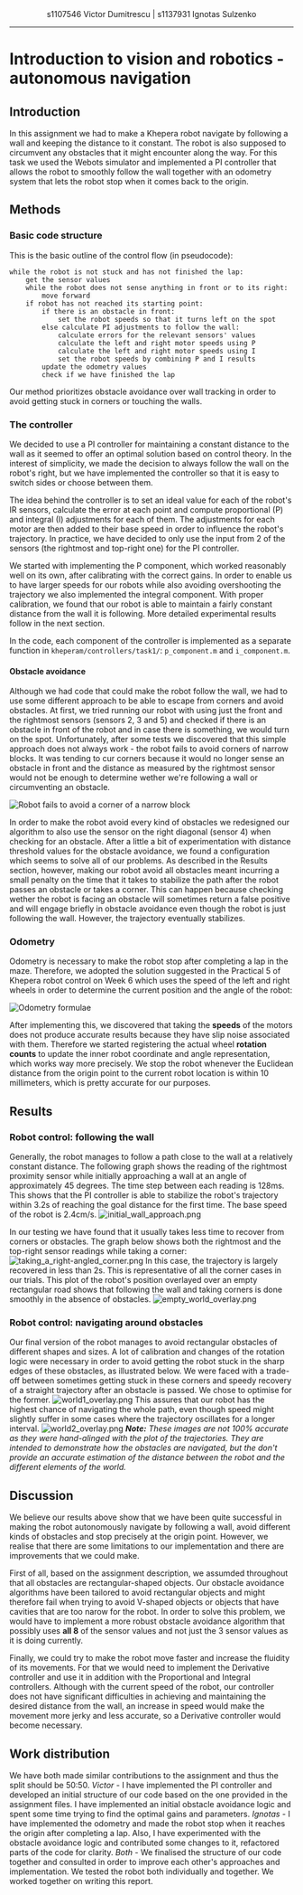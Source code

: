 <center>s1107546 Victor Dumitrescu | s1137931 Ignotas Sulzenko</center>

----------------------------
# Introduction to vision and robotics - autonomous navigation

## Introduction

In this assignment we had to make a Khepera robot navigate by following a wall and keeping the distance to it constant. The robot is also supposed to circumvent any obstacles that it might encounter along the way. For this task we used the Webots simulator and implemented a PI controller that allows the robot to smoothly follow the wall together with an odometry system that lets the robot stop when it comes back to the origin.

## Methods

### Basic code structure

This is the basic outline of the control flow (in pseudocode):

    while the robot is not stuck and has not finished the lap:
        get the sensor values
        while the robot does not sense anything in front or to its right:
            move forward
        if robot has not reached its starting point:
            if there is an obstacle in front:
                set the robot speeds so that it turns left on the spot
            else calculate PI adjustments to follow the wall:
                calculate errors for the relevant sensors' values
                calculate the left and right motor speeds using P
                calculate the left and right motor speeds using I
                set the robot speeds by combining P and I results
            update the odometry values
            check if we have finished the lap
Our method prioritizes obstacle avoidance over wall tracking in order to avoid getting stuck in corners or touching the walls.

### The controller

We decided to use a PI controller for maintaining a constant distance to the wall as it seemed to offer an optimal solution based on control theory. In the interest of simplicity, we made the decision to always follow the wall on the robot's right, but we have implemented the controller so that it is easy to switch sides or choose between them.

The idea behind the controller is to set an ideal value for each of the robot's IR sensors, calculate the error at each point and compute proportional (P) and integral (I) adjustments for each of them. The adjustments for each motor are then added to their base speed in order to influence the robot's trajectory. In practice, we have decided to only use the input from 2 of the sensors (the rightmost and top-right one) for the PI controller.

We started with implementing the P component, which worked reasonably well on its own, after calibrating with the correct gains. In order to enable us to have larger speeds for our robots while also avoiding overshooting the trajectory we also implemented the integral component. With proper calibration, we found that our robot is able to maintain a fairly constant distance from the wall it is following. More detailed experimental results follow in the next section.

In the code, each component of the controller is implemented as a separate function in `kheperam/controllers/task1/`: `p_component.m` and `i_component.m`.

#### Obstacle avoidance

Although we had code that could make the robot follow the wall, we had to use some different approach to be able to escape from corners and avoid obstacles. At first, we tried running our robot with using just the front and the rightmost sensors (sensors 2, 3 and 5) and checked if there is an obstacle in front of the robot and in case there is something, we would turn on the spot. Unfortunately, after some tests we discovered that this simple approach does not always work - the robot fails to avoid corners of narrow blocks. It was tending to cur corners because it would no longer sense an obstacle in front and the distance as measured by the rightmost sensor would not be enough to determine wether we're following a wall or circumventing an obstacle.

![Robot fails to avoid a corner of a narrow block](images/obstacle_avoidance_fail.png)

In order to make the robot avoid every kind of obstacles we redesigned our algorithm to also use the sensor on the right diagonal (sensor 4) when checking for an obstacle. After a little a bit of experimentation with distance threshold values for the obstacle avoidance, we found a configuration which seems to solve all of our problems. As described in the Results section, however, making our robot avoid all obstacles meant incurring a small penalty on the time that it takes to stabilize the path after the robot passes an obstacle or takes a corner. This can happen because checking wether the robot is facing an obstacle will sometimes return a false positive and will engage briefly in obstacle avoidance even though the robot is just following the wall. However, the trajectory eventually stabilizes. 

### Odometry

Odometry is necessary to make the robot stop after completing a lap in the maze. Therefore, we adopted the solution suggested in the Practical 5 of Khepera robot control on Week 6 which uses the speed of the left and right wheels in order to determine the current position and the angle of the robot:

![Odometry formulae](images/Odometry_formulae.png)


After implementing this, we discovered that taking the __speeds__ of the motors does not produce accurate results because they have slip noise associated with them. Therefore we started registering the actual wheel __rotation counts__ to update the inner robot coordinate and angle representation, which works way more precisely. We stop the robot whenever the Euclidean distance from the origin point to the current robot location is within 10 millimeters, which is pretty accurate for our purposes.

## Results
### Robot control: following the wall
Generally, the robot manages to follow a path close to the wall at a relatively constant distance. The following graph shows the reading of the rightmost proximity sensor while initially approaching a wall at an angle of approximately 45 degrees. The time step between each reading is 128ms. This shows that the PI controller is able to stabilize the robot's trajectory within 3.2s of reaching the goal distance for the first time. The base speed of the robot is 2.4cm/s.
![initial_wall_approach.png](images/initial_wall_approach.png)

In our testing we have found that it usually takes less time to recover from corners or obstacles. The graph below shows both the rightmost and the top-right sensor readings while taking a corner:
![taking_a_right-angled_corner.png](images/taking_a_right-angled_corner.png)
In this case, the trajectory is largely recovered in less than 2s. This is representative of all the corner cases in our trials.
This plot of the robot's position overlayed over an empty rectangular road shows that following the wall and taking corners is done smoothly in the absence of obstacles.
![empty_world_overlay.png](images/empty_world_overlay.png)

### Robot control: navigating around obstacles
Our final version of the robot manages to avoid rectangular obstacles of different shapes and sizes. A lot of calibration and changes of the rotation logic were necessary in order to avoid getting the robot stuck in the sharp edges of these obstacles, as illustrated below. We were faced with a trade-off between sometimes getting stuck in these corners and speedy recovery of a straight trajectory after an obstacle is passed. We chose to optimise for the former.
![world1_overlay.png](images/world1_overlay.png)
This assures that our robot has the highest chance of navigating the whole path, even though speed might slightly suffer in some cases where the trajectory oscillates for a longer interval.
![world2_overlay.png](images/world2_overlay.png)
_**Note:** These images are not 100% accurate as they were hand-alinged with the plot of the trajectories. They are intended to demonstrate how the obstacles are navigated, but the don't provide an accurate estimation of the distance between the robot and the different elements of the world._ 

## Discussion

We believe our results above show that we have been quite successful in making the robot autonomously navigate by following a wall, avoid different kinds of obstacles and stop precisely at the origin point. However, we realise that there are some limitations to our implementation  and there are improvements that we could make.

First of all, based on the assignment description, we assumded throughout that all obstacles are rectangular-shaped objects. Our obstacle avoidance algorithms have been tailored to avoid rectangular objects and might therefore fail when trying to avoid V-shaped objects or objects that have cavities that are too narow for the robot. In order to solve this problem, we would have to implement a more robust obstacle avoidance algorithm that possibly uses **all 8** of the sensor values and not just the 3 sensor values as it is doing currently.

Finally, we could try to make the robot move faster and increase the fluidity of its movements. For that we would need to implement the Derivative controller and use it in addition with the Proportional and Integral controllers. Although with the current speed of the robot, our controller does not have significant difficulties in achieving and maintaining the desired distance from the wall, an increase in speed would make the movement more jerky and less accurate, so a Derivative controller would become necessary.

## Work distribution
We have both made similar contributions to the assignment and thus the split should be 50:50.
_Victor -_ I have implemented the PI controller and developed an initial structure of our code based on the one provided in the assignment files. I have implemented an initial obstacle avoidance logic and spent some time trying to find the optimal gains and parameters.
_Ignotas -_ I have implemented the odometry and made the robot stop when it reaches the origin after completing a lap. Also, I have experimented with the obstacle avoidance logic and contributed some changes to it, refactored parts of the code for clarity.
_Both -_ We finalised the structure of our code together and consulted in order to improve each other's approaches and implementation. We tested the robot both individually and together. We worked together on writing this report.
